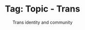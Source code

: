 ---
layout: portfolio
title: 'Tag: Topic - Trans'
subtitle: Trans identity and community
permalink: /portfolio/tags/topic/trans
type: tag
uid: trans
pagination:
    enabled: true
    tag: [trans]
---